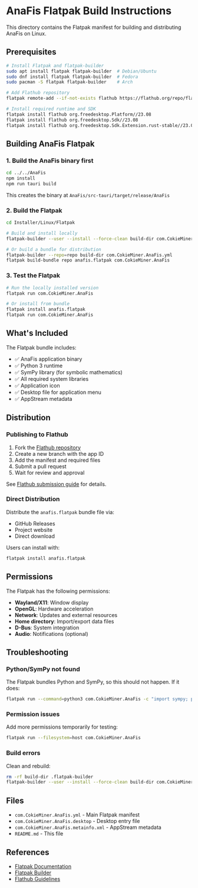 # AnaFis Flatpak Build Instructions

This directory contains the Flatpak manifest for building and distributing AnaFis on Linux.

## Prerequisites

```bash
# Install Flatpak and flatpak-builder
sudo apt install flatpak flatpak-builder  # Debian/Ubuntu
sudo dnf install flatpak flatpak-builder  # Fedora
sudo pacman -S flatpak flatpak-builder    # Arch

# Add Flathub repository
flatpak remote-add --if-not-exists flathub https://flathub.org/repo/flathub.flatpakrepo

# Install required runtime and SDK
flatpak install flathub org.freedesktop.Platform//23.08
flatpak install flathub org.freedesktop.Sdk//23.08
flatpak install flathub org.freedesktop.Sdk.Extension.rust-stable//23.08
```

## Building AnaFis Flatpak

### 1. Build the AnaFis binary first

```bash
cd ../../AnaFis
npm install
npm run tauri build
```

This creates the binary at `AnaFis/src-tauri/target/release/AnaFis`

### 2. Build the Flatpak

```bash
cd Installer/Linux/Flatpak

# Build and install locally
flatpak-builder --user --install --force-clean build-dir com.CokieMiner.AnaFis.yml

# Or build a bundle for distribution
flatpak-builder --repo=repo build-dir com.CokieMiner.AnaFis.yml
flatpak build-bundle repo anafis.flatpak com.CokieMiner.AnaFis
```

### 3. Test the Flatpak

```bash
# Run the locally installed version
flatpak run com.CokieMiner.AnaFis

# Or install from bundle
flatpak install anafis.flatpak
flatpak run com.CokieMiner.AnaFis
```

## What's Included

The Flatpak bundle includes:
- ✅ AnaFis application binary
- ✅ Python 3 runtime
- ✅ SymPy library (for symbolic mathematics)
- ✅ All required system libraries
- ✅ Application icon
- ✅ Desktop file for application menu
- ✅ AppStream metadata

## Distribution

### Publishing to Flathub

1. Fork the [Flathub repository](https://github.com/flathub/flathub)
2. Create a new branch with the app ID
3. Add the manifest and required files
4. Submit a pull request
5. Wait for review and approval

See [Flathub submission guide](https://docs.flathub.org/docs/for-app-authors/submission) for details.

### Direct Distribution

Distribute the `anafis.flatpak` bundle file via:
- GitHub Releases
- Project website
- Direct download

Users can install with:
```bash
flatpak install anafis.flatpak
```

## Permissions

The Flatpak has the following permissions:
- **Wayland/X11**: Window display
- **OpenGL**: Hardware acceleration
- **Network**: Updates and external resources
- **Home directory**: Import/export data files
- **D-Bus**: System integration
- **Audio**: Notifications (optional)

## Troubleshooting

### Python/SymPy not found
The Flatpak bundles Python and SymPy, so this should not happen. If it does:
```bash
flatpak run --command=python3 com.CokieMiner.AnaFis -c "import sympy; print(sympy.__version__)"
```

### Permission issues
Add more permissions temporarily for testing:
```bash
flatpak run --filesystem=host com.CokieMiner.AnaFis
```

### Build errors
Clean and rebuild:
```bash
rm -rf build-dir .flatpak-builder
flatpak-builder --user --install --force-clean build-dir com.CokieMiner.AnaFis.yml
```

## Files

- `com.CokieMiner.AnaFis.yml` - Main Flatpak manifest
- `com.CokieMiner.AnaFis.desktop` - Desktop entry file
- `com.CokieMiner.AnaFis.metainfo.xml` - AppStream metadata
- `README.md` - This file

## References

- [Flatpak Documentation](https://docs.flatpak.org/)
- [Flatpak Builder](https://docs.flatpak.org/en/latest/flatpak-builder.html)
- [Flathub Guidelines](https://docs.flathub.org/docs/for-app-authors/requirements)
